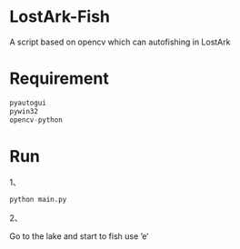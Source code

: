 # LostArk-Fish

A script based on opencv which can autofishing in LostArk

# Requirement

 ```python
pyautogui
pywin32
opencv-python
```

# Run

1、
 ```python
 python main.py
```

2、

Go to the lake and start to fish use ’e‘
